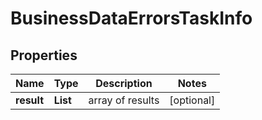 # BusinessDataErrorsTaskInfo


## Properties

| Name | Type | Description | Notes |
|------------ | ------------- | ------------- | -------------|
**result** | **List<BusinessDataErrorsResultInfo>** | array of results |[optional]|